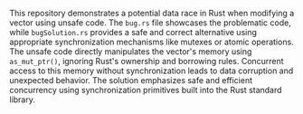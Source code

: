 This repository demonstrates a potential data race in Rust when modifying a vector using unsafe code. The `bug.rs` file showcases the problematic code, while `bugSolution.rs` provides a safe and correct alternative using appropriate synchronization mechanisms like mutexes or atomic operations. The unsafe code directly manipulates the vector's memory using `as_mut_ptr()`, ignoring Rust's ownership and borrowing rules.  Concurrent access to this memory without synchronization leads to data corruption and unexpected behavior. The solution emphasizes safe and efficient concurrency using synchronization primitives built into the Rust standard library.